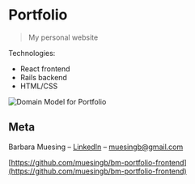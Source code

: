 # Portfolio
> My personal website

Technologies:
<ul>
  <li />React frontend
  <li />Rails backend
  <li />HTML/CSS
</ul>

![Domain Model for Portfolio](https://imgur.com/a/oD97dFG.png)

## Meta

Barbara Muesing – [LinkedIn](https://www.linkedin.com/in/barbara-muesing) – muesingb@gmail.com

[https://github.com/muesingb/bm-portfolio-frontend](https://github.com/muesingb/bm-portfolio-frontend)
